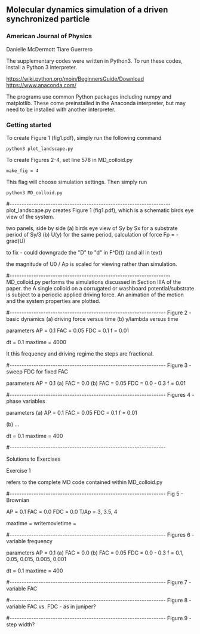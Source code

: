 
## Molecular dynamics simulation of a driven synchronized particle
### American Journal of Physics

Danielle McDermott
Tiare Guerrero

The supplementary codes were written in Python3.  To run these codes, install a Python 3 interpreter.

https://wiki.python.org/moin/BeginnersGuide/Download
https://www.anaconda.com/

The programs use common Python packages including numpy and matplotlib.  These come preinstalled in the Anaconda interpreter, but may need to be installed with another interpreter.

### Getting started

To create Figure 1 (fig1.pdf), simply run the following command

```python3 plot_landscape.py```

To create Figures 2-4, set line 578 in MD_colloid.py

```make_fig = 4```

This flag will choose simulation settings.  Then simply run 

```python3 MD_colloid.py```

#-------------------------------------------------------------------
plot_landscape.py
creates Figure 1 (fig1.pdf), which is a schematic birds eye view of the system.

two panels, side by side
(a) birds eye view of Sy by Sx for a substrate period of Sy/3
(b) U(y) for the same period, calculation of force Fp = -grad(U)

to fix - could downgrade the "D" to "d" in F^D(t) (and all in text)

the magnitude of U0 / Ap is scaled for viewing rather than simulation.

#-------------------------------------------------------------------
MD_colloid.py performs the simulations discussed in Section IIIA of the paper.  the A single colloid on a corrugated or washboard potential/substrate is subject to a periodic applied driving force.  An animation of the motion and the system properties are plotted.

#-----------------------------------------------------------------
Figure 2 - basic dynamics
(a) driving force versus time
(b) y/lambda versus time

parameters
AP  = 0.1
FAC = 0.05
FDC = 0.1
f = 0.01

dt = 0.1
maxtime = 4000

It this frequency and driving regime the steps are fractional.

#-----------------------------------------------------------------
Figure 3 - sweep FDC for fixed FAC

parameters
AP  = 0.1
(a) FAC = 0.0
(b) FAC = 0.05
FDC = 0.0 - 0.3
f = 0.01

#-----------------------------------------------------------------
Figures 4 - phase variables

parameters
(a)
AP  = 0.1
FAC = 0.05
FDC = 0.1
f = 0.01

(b) ...

dt = 0.1
maxtime = 400

#-----------------------------------------------------------------

Solutions to Exercises

Exercise 1

refers to the complete MD code contained within MD_colloid.py

#-----------------------------------------------------------------
Fig 5 - Brownian

AP  = 0.1
FAC = 0.0
FDC = 0.0
T/Ap = 3, 3.5, 4

maxtime = 
writemovietime =

#-----------------------------------------------------------------
Figures 6 - variable frequency

parameters
AP  = 0.1
(a) FAC = 0.0
(b) FAC = 0.05
FDC = 0.0 - 0.3
f = 0.1, 0.05, 0.015, 0.005, 0.001

dt = 0.1
maxtime = 400

#-----------------------------------------------------------------
Figure 7 - variable FAC

#-----------------------------------------------------------------
Figure 8 - variable FAC vs. FDC - as in juniper?

#-----------------------------------------------------------------
Figure 9 - step width?

